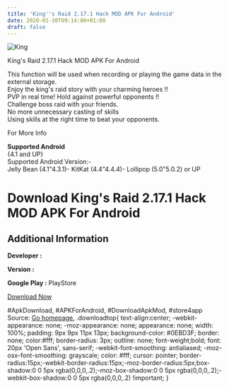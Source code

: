 ```yaml
---
title: 'King''s Raid 2.17.1 Hack MOD APK For Android'
date: 2020-01-30T09:14:00+01:00
draft: false
---
```


![King](https://i0.wp.com/apkhome.net/wp-content/uploads/2017/05/Kings-Raid-2.17.1.png "King")

  

King's Raid 2.17.1 Hack MOD APK For Android

This function will be used when recording or playing the game data in the external storage.  
Enjoy the king's raid story with your charming heroes !!  
PVP in real time! Hold against powerful opponents !!  
Challenge boss raid with your friends.  
No more unnecessary casting of skills  
Using skills at the right time to beat your opponents.

For More Info

**Supported Android**  
{4.1 and UP}  
Supported Android Version:-  
Jelly Bean (4.1"4.3.1)- KitKat (4.4"4.4.4)- Lollipop (5.0"5.0.2) or UP

Download King's Raid 2.17.1 Hack MOD APK For Android
====================================================

Additional Information
----------------------

**Developer :**

**Version :**

**Google Play :** PlayStore

  

[Download Now](https://store4app.co/post/kings-raid-2-17-1-hack-mod-apk-for-android_1573671186)

  
#ApkDownload, #APKForAndroid, #DownloadApkMod, #store4app  
Source: [Go homepage.](https://store4app.co/post/kings-raid-2-17-1-hack-mod-apk-for-android_1573671186) .downloadtop{ text-align:center; -webkit-appearance: none; -moz-appearance: none; appearance: none; width: 100%; padding: 9px 9px 11px 13px; background-color: #0EBD3F; border: none; color:#fff; border-radius: 3px; outline: none; font-weight;bold; font: 20px 'Open Sans', sans-serif; -webkit-font-smoothing: antialiased; -moz-osx-font-smoothing: grayscale; color: #fff; cursor: pointer; border-radius:15px;-webkit-border-radius:15px;-moz-border-radius:5px;box-shadow:0 0 5px rgba(0,0,0,.2);-moz-box-shadow:0 0 5px rgba(0,0,0,.2);-webkit-box-shadow:0 0 5px rgba(0,0,0,.2) !important; }